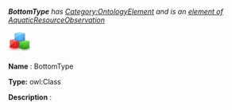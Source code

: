 ___BottomType__ 
 has
 [Category:OntologyElement](../../Category/OntologyElement "Category:OntologyElement") 
 and is an
 [element of](../../Property/ElementOf "Property:ElementOf") 
[AquaticResourceObservation](../../Submissions/AquaticResourceObservation "Submissions:AquaticResourceObservation")_




  





[![Class](../images/thumb/2/27/Class.gif/45px-Class.gif)](../../Image/Class.gif "Class")


__Name__ 
 : BottomType
 



__Type:__ 
 owl:Class
 



__Description__ 
 :